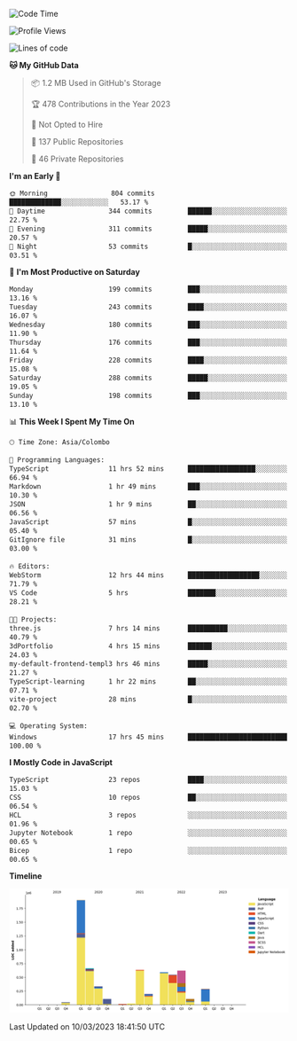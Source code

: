 
<!--START_SECTION:waka-->
![Code Time](http://img.shields.io/badge/Code%20Time-940%20hrs%2012%20mins-blue)

![Profile Views](http://img.shields.io/badge/Profile%20Views-0-blue)

![Lines of code](https://img.shields.io/badge/From%20Hello%20World%20I%27ve%20Written-6.1%20million%20lines%20of%20code-blue)

**🐱 My GitHub Data** 

> 📦 1.2 MB Used in GitHub's Storage 
 > 
> 🏆 478 Contributions in the Year 2023
 > 
> 🚫 Not Opted to Hire
 > 
> 📜 137 Public Repositories 
 > 
> 🔑 46 Private Repositories 
 > 
**I'm an Early 🐤** 

```text
🌞 Morning                804 commits         █████████████░░░░░░░░░░░░   53.17 % 
🌆 Daytime                344 commits         ██████░░░░░░░░░░░░░░░░░░░   22.75 % 
🌃 Evening                311 commits         █████░░░░░░░░░░░░░░░░░░░░   20.57 % 
🌙 Night                  53 commits          █░░░░░░░░░░░░░░░░░░░░░░░░   03.51 % 
```
📅 **I'm Most Productive on Saturday** 

```text
Monday                   199 commits         ███░░░░░░░░░░░░░░░░░░░░░░   13.16 % 
Tuesday                  243 commits         ████░░░░░░░░░░░░░░░░░░░░░   16.07 % 
Wednesday                180 commits         ███░░░░░░░░░░░░░░░░░░░░░░   11.90 % 
Thursday                 176 commits         ███░░░░░░░░░░░░░░░░░░░░░░   11.64 % 
Friday                   228 commits         ████░░░░░░░░░░░░░░░░░░░░░   15.08 % 
Saturday                 288 commits         █████░░░░░░░░░░░░░░░░░░░░   19.05 % 
Sunday                   198 commits         ███░░░░░░░░░░░░░░░░░░░░░░   13.10 % 
```


📊 **This Week I Spent My Time On** 

```text
🕑︎ Time Zone: Asia/Colombo

💬 Programming Languages: 
TypeScript               11 hrs 52 mins      █████████████████░░░░░░░░   66.94 % 
Markdown                 1 hr 49 mins        ███░░░░░░░░░░░░░░░░░░░░░░   10.30 % 
JSON                     1 hr 9 mins         ██░░░░░░░░░░░░░░░░░░░░░░░   06.56 % 
JavaScript               57 mins             █░░░░░░░░░░░░░░░░░░░░░░░░   05.40 % 
GitIgnore file           31 mins             █░░░░░░░░░░░░░░░░░░░░░░░░   03.00 % 

🔥 Editors: 
WebStorm                 12 hrs 44 mins      ██████████████████░░░░░░░   71.79 % 
VS Code                  5 hrs               ███████░░░░░░░░░░░░░░░░░░   28.21 % 

🐱‍💻 Projects: 
three.js                 7 hrs 14 mins       ██████████░░░░░░░░░░░░░░░   40.79 % 
3dPortfolio              4 hrs 15 mins       ██████░░░░░░░░░░░░░░░░░░░   24.03 % 
my-default-frontend-templ3 hrs 46 mins       █████░░░░░░░░░░░░░░░░░░░░   21.27 % 
TypeScript-learning      1 hr 22 mins        ██░░░░░░░░░░░░░░░░░░░░░░░   07.71 % 
vite-project             28 mins             █░░░░░░░░░░░░░░░░░░░░░░░░   02.70 % 

💻 Operating System: 
Windows                  17 hrs 45 mins      █████████████████████████   100.00 % 
```

**I Mostly Code in JavaScript** 

```text
TypeScript               23 repos            ████░░░░░░░░░░░░░░░░░░░░░   15.03 % 
CSS                      10 repos            ██░░░░░░░░░░░░░░░░░░░░░░░   06.54 % 
HCL                      3 repos             ░░░░░░░░░░░░░░░░░░░░░░░░░   01.96 % 
Jupyter Notebook         1 repo              ░░░░░░░░░░░░░░░░░░░░░░░░░   00.65 % 
Bicep                    1 repo              ░░░░░░░░░░░░░░░░░░░░░░░░░   00.65 % 
```



**Timeline**

![Lines of Code chart](https://raw.githubusercontent.com/ccweerasinghe1994/ccweerasinghe1994/master/assets/bar_graph.png)


 Last Updated on 10/03/2023 18:41:50 UTC
<!--END_SECTION:waka-->
